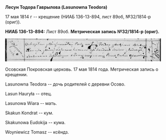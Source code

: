 **Лесун Тодора Гаврылова (Lasunowna Teodora)**

17 мая 1814 г -- крещение (НИАБ 136-13-894, лист 89об, №32/1814-р
(ориг)).

**НИАБ 136-13-894:** Лист 89об. **Метрическая запись №32/1814-р
(ориг).**

![](./media/1f11a6981949584b9a4773be93b72a87067e81a4.png)

Осовская Покровская церковь. 17 мая 1814 года. Метрическая запись о
крещении.

Lasunowna Teodora -- дочь родителей с деревни Осовo.

Lasun Hauryła -- отец.

Lasunowa Wiara -- мать.

Skakun Kondrat -- кум.

Skakunowa Eudokija -- кума.

Woyniewicz Tomasz -- ксёндз.
